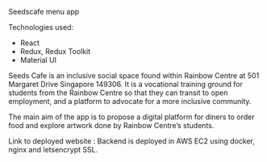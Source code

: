 Seedscafe menu app 

Technologies used:
- React
- Redux, Redux Toolkit
- Material UI

Seeds Cafe is an inclusive social space found within Rainbow Centre at 501 Margaret Drive Singapore 149306. It is a vocational training ground for students from the Rainbow Centre so that they can transit to open employment, and a platform to advocate for a more inclusive community.

The main aim of the app is to propose a digital platform for diners to order food and explore artwork done by Rainbow Centre’s students.

Link to deployed website : 
Backend is deployed in AWS EC2 using docker, nginx and letsencrypt SSL.
